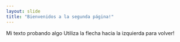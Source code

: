 ```yaml
---
layout: slide
title: "Bienvenidos a la segunda página!"
---
```

Mi texto probando algo
Utiliza la flecha hacia la izquierda para volver!

